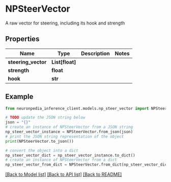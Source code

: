 # NPSteerVector

A raw vector for steering, including its hook and strength

## Properties

Name | Type | Description | Notes
------------ | ------------- | ------------- | -------------
**steering_vector** | **List[float]** |  | 
**strength** | **float** |  | 
**hook** | **str** |  | 

## Example

```python
from neuronpedia_inference_client.models.np_steer_vector import NPSteerVector

# TODO update the JSON string below
json = "{}"
# create an instance of NPSteerVector from a JSON string
np_steer_vector_instance = NPSteerVector.from_json(json)
# print the JSON string representation of the object
print(NPSteerVector.to_json())

# convert the object into a dict
np_steer_vector_dict = np_steer_vector_instance.to_dict()
# create an instance of NPSteerVector from a dict
np_steer_vector_from_dict = NPSteerVector.from_dict(np_steer_vector_dict)
```
[[Back to Model list]](../README.md#documentation-for-models) [[Back to API list]](../README.md#documentation-for-api-endpoints) [[Back to README]](../README.md)


